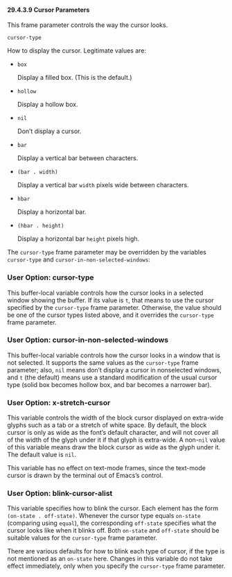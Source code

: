 

#### 29.4.3.9 Cursor Parameters

This frame parameter controls the way the cursor looks.

`cursor-type`

How to display the cursor. Legitimate values are:

*   `box`

    Display a filled box. (This is the default.)

*   `hollow`

    Display a hollow box.

*   `nil`

    Don’t display a cursor.

*   `bar`

    Display a vertical bar between characters.

*   `(bar . width)`

    Display a vertical bar `width` pixels wide between characters.

*   `hbar`

    Display a horizontal bar.

*   `(hbar . height)`

    Display a horizontal bar `height` pixels high.

The `cursor-type` frame parameter may be overridden by the variables `cursor-type` and `cursor-in-non-selected-windows`:

### User Option: **cursor-type**

This buffer-local variable controls how the cursor looks in a selected window showing the buffer. If its value is `t`, that means to use the cursor specified by the `cursor-type` frame parameter. Otherwise, the value should be one of the cursor types listed above, and it overrides the `cursor-type` frame parameter.

### User Option: **cursor-in-non-selected-windows**

This buffer-local variable controls how the cursor looks in a window that is not selected. It supports the same values as the `cursor-type` frame parameter; also, `nil` means don’t display a cursor in nonselected windows, and `t` (the default) means use a standard modification of the usual cursor type (solid box becomes hollow box, and bar becomes a narrower bar).

### User Option: **x-stretch-cursor**

This variable controls the width of the block cursor displayed on extra-wide glyphs such as a tab or a stretch of white space. By default, the block cursor is only as wide as the font’s default character, and will not cover all of the width of the glyph under it if that glyph is extra-wide. A non-`nil` value of this variable means draw the block cursor as wide as the glyph under it. The default value is `nil`.

This variable has no effect on text-mode frames, since the text-mode cursor is drawn by the terminal out of Emacs’s control.

### User Option: **blink-cursor-alist**

This variable specifies how to blink the cursor. Each element has the form `(on-state . off-state)`. Whenever the cursor type equals `on-state` (comparing using `equal`), the corresponding `off-state` specifies what the cursor looks like when it blinks off. Both `on-state` and `off-state` should be suitable values for the `cursor-type` frame parameter.

There are various defaults for how to blink each type of cursor, if the type is not mentioned as an `on-state` here. Changes in this variable do not take effect immediately, only when you specify the `cursor-type` frame parameter.
